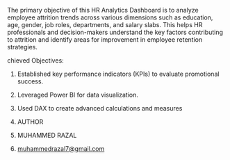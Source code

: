The primary objective of this HR Analytics Dashboard is to analyze employee attrition trends across various dimensions such as education, age, gender, job roles, departments, and salary slabs. This helps HR professionals and decision-makers understand the key factors contributing to attrition and identify areas for improvement in employee retention strategies.

chieved Objectives:

1. Established key performance indicators (KPIs) to evaluate promotional success.
2. Leveraged Power BI for data visualization.
3. Used DAX to create advanced calculations and measures

4. AUTHOR

5. MUHAMMED RAZAL

6. muhammedrazal7@gmail.com
